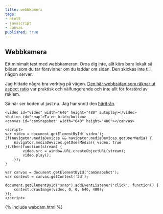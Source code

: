 ```yaml
---
title: webbkamera
tags:
- html5
- javascript
- canvas
published: true
---
```

## Webbkamera

Ett minimalt test med webbkameran. Oroa dig inte, allt körs bara lokalt så bilden som du tar försvinner om du laddar om sidan. Den skickas inte till någon server.

Jag hittade några bra verktyg på vägen. [Den här webbsidan som räknar ut aspect ratio](https://calculateaspectratio.com/) var praktisk och välfungerande och inte allt för förstörd av reklam.

Så här ser koden ut just nu. Jag har snott den [härifrån](https://davidwalsh.name/browser-camera).
```
<video id="video" width="640" height="480" autoplay></video>
<button id="snap">Ta en bild</button>
<canvas id="camSnapshot" width="640" height="480"></canvas>

<script>
var video = document.getElementById('video');
if(navigator.mediaDevices && navigator.mediaDevices.getUserMedia) {
    navigator.mediaDevices.getUserMedia({ video: true }).then(function(stream) {
        video.src = window.URL.createObjectURL(stream);
        video.play();
    });
}

var canvas = document.getElementById('camSnapshot');
var context = canvas.getContext('2d');

document.getElementById("snap").addEventListener("click", function() {
	context.drawImage(video, 0, 0, 640, 480);
});
</script>
```

{% include webcam.html %}